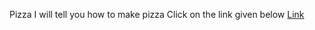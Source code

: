 Pizza
I will tell you how to make pizza
Click on the link given below
[Link](https://www.youtube.com/watch?v=sv3TXMSv6Lw)
